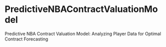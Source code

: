 # PredictiveNBAContractValuationModel
Predictive NBA Contract Valuation Model: Analyzing Player Data for Optimal Contract Forecasting


